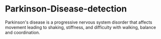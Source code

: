 # Parkinson-Disease-detection
Parkinson's disease is a progressive nervous system disorder that affects movement leading to shaking, stiffness, and difficulty with walking, balance and coordination.  
